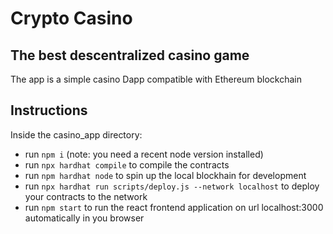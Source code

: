 # Crypto Casino

## The best descentralized casino game

The app is a simple casino Dapp compatible with Ethereum blockchain

## Instructions

Inside the casino_app directory:

- run ```npm i``` (note: you need a recent node version installed)
- run ```npx hardhat compile``` to compile the contracts
- run ```npm hardhat node``` to spin up the local blockhain for development
- run ```npx hardhat run scripts/deploy.js --network localhost``` to deploy your contracts to the network
- run ```npm start``` to run the react frontend application on url localhost:3000 automatically in you browser

